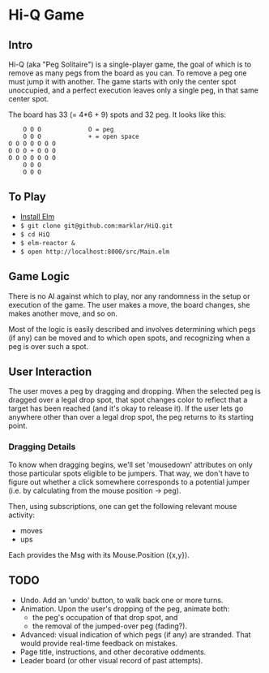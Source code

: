 
# Hi-Q Game

## Intro

Hi-Q (aka "Peg Solitaire") is a single-player game, the goal of which
is to remove as many pegs from the board as you can. To remove a peg
one must jump it with another. The game starts with only the center
spot unoccupied, and a perfect execution leaves only a single peg, in
that same center spot.

The board has 33 (= 4*6 + 9) spots and 32 peg. It looks like this:

```
    O O O             O = peg
    O O O             + = open space
O O O O O O O
O O O + O O O
O O O O O O O
    O O O
    O O O
```


## To Play

+ [Install Elm](https://guide.elm-lang.org/install.html)
+ `$ git clone git@github.com:marklar/HiQ.git`
+ `$ cd HiQ`
+ `$ elm-reactor &`
+ `$ open http://localhost:8000/src/Main.elm`


## Game Logic

There is no AI against which to play, nor any randomness in the setup
or execution of the game. The user makes a move, the board changes,
she makes another move, and so on.

Most of the logic is easily described and involves determining which
pegs (if any) can be moved and to which open spots, and recognizing
when a peg is over such a spot.


## User Interaction

The user moves a peg by dragging and dropping. When the selected peg
is dragged over a legal drop spot, that spot changes color to reflect
that a target has been reached (and it's okay to release it). If the
user lets go anywhere other than over a legal drop spot, the peg
returns to its starting point.

### Dragging Details

To know when dragging begins, we'll set 'mousedown' attributes on only
those particular spots eligible to be jumpers. That way, we don't have
to figure out whether a click somewhere corresponds to a potential
jumper (i.e. by calculating from the mouse position -> peg).

Then, using subscriptions, one can get the following relevant mouse
activity:

+ moves
+ ups

Each provides the Msg with its Mouse.Position ({x,y}).


## TODO

+ Undo. Add an 'undo' button, to walk back one or more turns.
+ Animation. Upon the user's dropping of the peg, animate both:
  - the peg's occupation of that drop spot, and
  - the removal of the jumped-over peg (fading?).
+ Advanced: visual indication of which pegs (if any) are
  stranded. That would provide real-time feedback on mistakes.
+ Page title, instructions, and other decorative oddments.
+ Leader board (or other visual record of past attempts).
